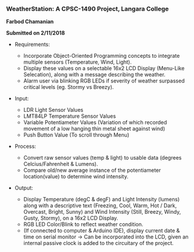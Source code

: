 ### WeatherStation: A CPSC-1490 Project, Langara College

**Farbod Chamanian**

**Submitted on 2/11/2018**



- Requirements: 
  - Incorporate Object-Oriented Programming concepts to integrate multiple sensors (Temperature, Wind, Light).
  - Display these values on a selectable 16x2 LCD Display (Menu-Like Selecation), along with a message describing the weather.
  - Alarm user via blinking RGB LEDs if severity of weather surpassed critical levels (eg. Stormy vs Breezy).
  
- Input: 
  - LDR Light Sensor Values
  - LMT84LP Temperature Sensor Values
  - Variable Potentiameter Values (Variation of which recorded movement of a low hanging thin metal sheet against wind)
  - Push Button Value (To scroll through Menu)

- Process:
  - Convert raw sensor values (temp & light) to usable data (degrees Celcius/Fahrenheit & Lumens).
  - Compare old/new average instance of the potentiameter location(value) to determine wind intensity.
  
- Output:
  - Display Temperature (degC & degF) and Light Intensity (lumens) along with a descriptive text (Freezing, Cool, Warm, Hot / Dark, Overcast, Bright, Sunny) and Wind Intensity (Still, Breezy, Windy, Gusty, Stormy), on a 16x2 LCD Display.
  - RGB LED Color/Blink to reflect weather condition.
  - (If connected to computer & Arduino IDE), display current date & time on serial monitor -> Can be incorporated into the LCD, given an internal passive clock is added to the circuitary of the project.

